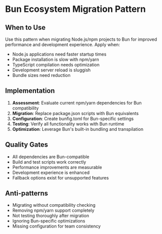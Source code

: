 # Bun Ecosystem Migration Pattern

## When to Use
Use this pattern when migrating Node.js/npm projects to Bun for improved performance and development experience. Apply when:
- Node.js applications need faster startup times
- Package installation is slow with npm/yarn
- TypeScript compilation needs optimization
- Development server reload is sluggish
- Bundle sizes need reduction

## Implementation
1. **Assessment**: Evaluate current npm/yarn dependencies for Bun compatibility
2. **Migration**: Replace package.json scripts with Bun equivalents
3. **Configuration**: Create bunfig.toml for Bun-specific settings
4. **Testing**: Verify all functionality works with Bun runtime
5. **Optimization**: Leverage Bun's built-in bundling and transpilation

## Quality Gates
- All dependencies are Bun-compatible
- Build and test scripts work correctly
- Performance improvements are measurable
- Development experience is enhanced
- Fallback options exist for unsupported features

## Anti-patterns
- Migrating without compatibility checking
- Removing npm/yarn support completely
- Not testing thoroughly after migration
- Ignoring Bun-specific optimizations
- Missing configuration for team consistency